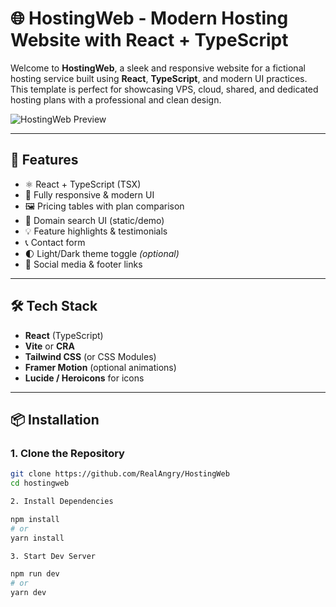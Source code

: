 # 🌐 HostingWeb - Modern Hosting Website with React + TypeScript

Welcome to **HostingWeb**, a sleek and responsive website for a fictional hosting service built using **React**, **TypeScript**, and modern UI practices. This template is perfect for showcasing VPS, cloud, shared, and dedicated hosting plans with a professional and clean design.

![HostingWeb Preview](https://via.placeholder.com/1000x500?text=Hosting+Website+Preview)

---

## 🚀 Features

- ⚛️ React + TypeScript (TSX)
- 🎨 Fully responsive & modern UI
- 🖼️ Pricing tables with plan comparison
- 🧾 Domain search UI (static/demo)
- 💡 Feature highlights & testimonials
- 📞 Contact form
- 🌓 Light/Dark theme toggle *(optional)*
- 🔗 Social media & footer links

---

## 🛠 Tech Stack

- **React** (TypeScript)
- **Vite** or **CRA**
- **Tailwind CSS** (or CSS Modules)
- **Framer Motion** (optional animations)
- **Lucide / Heroicons** for icons

---

## 📦 Installation

### 1. Clone the Repository

```bash
git clone https://github.com/RealAngry/HostingWeb
cd hostingweb

2. Install Dependencies

npm install
# or
yarn install

3. Start Dev Server

npm run dev
# or
yarn dev
